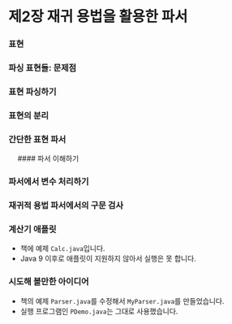 # 제2장 재귀 용법을 활용한 파서

### 표현
### 파싱 표현들: 문제점
### 표현 파싱하기
### 표현의 분리
### 간단한 표현 파서
&ensp;&ensp; #### 파서 이해하기
### 파서에서 변수 처리하기
### 재귀적 용법 파서에서의 구문 검사
### 계산기 애플릿
* 책에 예제 `Calc.java`입니다.
* Java 9 이후로 애플릿이 지원하지 않아서 실행은 못 합니다.
### 시도해 볼만한 아이디어
* 책의 예제 `Parser.java`를 수정해서 `MyParser.java`를 만들었습니다.
* 실행 프로그램인 `PDemo.java`는 그대로 사용했습니다.
